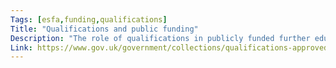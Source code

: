 ```yaml
---
Tags: [esfa,funding,qualifications]
Title: "Qualifications and public funding"
Description: "The role of qualifications in publicly funded further education."
Link: https://www.gov.uk/government/collections/qualifications-approved-for-public-funding
---
```

